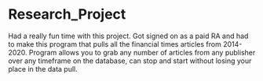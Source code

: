 # Research_Project
Had a really fun time with this project. Got signed on as a paid RA and had to make this program that pulls all the financial times articles from 2014-2020. Program allows you to grab any number of articles from any publisher over any timeframe on the database, can stop and start without losing your place in the data pull.
